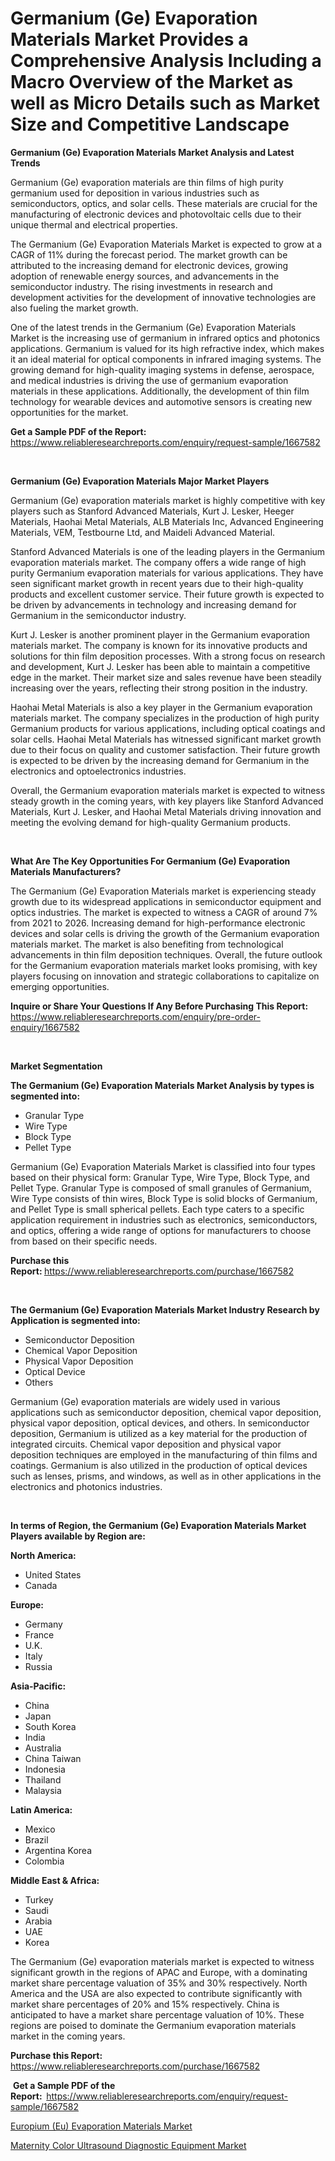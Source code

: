<p><h1>Germanium (Ge) Evaporation Materials Market Provides a Comprehensive Analysis Including a Macro Overview of the Market as well as Micro Details such as Market Size and Competitive Landscape</h1></p><p><strong>Germanium (Ge) Evaporation Materials Market Analysis and Latest Trends</strong></p>
<p><p>Germanium (Ge) evaporation materials are thin films of high purity germanium used for deposition in various industries such as semiconductors, optics, and solar cells. These materials are crucial for the manufacturing of electronic devices and photovoltaic cells due to their unique thermal and electrical properties.</p><p>The Germanium (Ge) Evaporation Materials Market is expected to grow at a CAGR of 11% during the forecast period. The market growth can be attributed to the increasing demand for electronic devices, growing adoption of renewable energy sources, and advancements in the semiconductor industry. The rising investments in research and development activities for the development of innovative technologies are also fueling the market growth.</p><p>One of the latest trends in the Germanium (Ge) Evaporation Materials Market is the increasing use of germanium in infrared optics and photonics applications. Germanium is valued for its high refractive index, which makes it an ideal material for optical components in infrared imaging systems. The growing demand for high-quality imaging systems in defense, aerospace, and medical industries is driving the use of germanium evaporation materials in these applications. Additionally, the development of thin film technology for wearable devices and automotive sensors is creating new opportunities for the market.</p></p>
<p><strong>Get a Sample PDF of the Report:&nbsp;</strong> <a href="https://www.reliableresearchreports.com/enquiry/request-sample/1667582">https://www.reliableresearchreports.com/enquiry/request-sample/1667582</a></p>
<p>&nbsp;</p>
<p><strong>Germanium (Ge) Evaporation Materials Major Market Players</strong></p>
<p><p>Germanium (Ge) evaporation materials market is highly competitive with key players such as Stanford Advanced Materials, Kurt J. Lesker, Heeger Materials, Haohai Metal Materials, ALB Materials Inc, Advanced Engineering Materials, VEM, Testbourne Ltd, and Maideli Advanced Material.</p><p>Stanford Advanced Materials is one of the leading players in the Germanium evaporation materials market. The company offers a wide range of high purity Germanium evaporation materials for various applications. They have seen significant market growth in recent years due to their high-quality products and excellent customer service. Their future growth is expected to be driven by advancements in technology and increasing demand for Germanium in the semiconductor industry.</p><p>Kurt J. Lesker is another prominent player in the Germanium evaporation materials market. The company is known for its innovative products and solutions for thin film deposition processes. With a strong focus on research and development, Kurt J. Lesker has been able to maintain a competitive edge in the market. Their market size and sales revenue have been steadily increasing over the years, reflecting their strong position in the industry.</p><p>Haohai Metal Materials is also a key player in the Germanium evaporation materials market. The company specializes in the production of high purity Germanium products for various applications, including optical coatings and solar cells. Haohai Metal Materials has witnessed significant market growth due to their focus on quality and customer satisfaction. Their future growth is expected to be driven by the increasing demand for Germanium in the electronics and optoelectronics industries.</p><p>Overall, the Germanium evaporation materials market is expected to witness steady growth in the coming years, with key players like Stanford Advanced Materials, Kurt J. Lesker, and Haohai Metal Materials driving innovation and meeting the evolving demand for high-quality Germanium products.</p></p>
<p>&nbsp;</p>
<p><strong>What Are The Key Opportunities For Germanium (Ge) Evaporation Materials Manufacturers?</strong></p>
<p><p>The Germanium (Ge) Evaporation Materials market is experiencing steady growth due to its widespread applications in semiconductor equipment and optics industries. The market is expected to witness a CAGR of around 7% from 2021 to 2026. Increasing demand for high-performance electronic devices and solar cells is driving the growth of the Germanium evaporation materials market. The market is also benefiting from technological advancements in thin film deposition techniques. Overall, the future outlook for the Germanium evaporation materials market looks promising, with key players focusing on innovation and strategic collaborations to capitalize on emerging opportunities.</p></p>
<p><strong>Inquire or Share Your Questions If Any Before Purchasing This Report:</strong> <a href="https://www.reliableresearchreports.com/enquiry/pre-order-enquiry/1667582">https://www.reliableresearchreports.com/enquiry/pre-order-enquiry/1667582</a></p>
<p>&nbsp;</p>
<p><strong>Market Segmentation</strong></p>
<p><strong>The Germanium (Ge) Evaporation Materials Market Analysis by types is segmented into:</strong></p>
<p><ul><li>Granular Type</li><li>Wire Type</li><li>Block Type</li><li>Pellet Type</li></ul></p>
<p><p>Germanium (Ge) Evaporation Materials Market is classified into four types based on their physical form: Granular Type, Wire Type, Block Type, and Pellet Type. Granular Type is composed of small granules of Germanium, Wire Type consists of thin wires, Block Type is solid blocks of Germanium, and Pellet Type is small spherical pellets. Each type caters to a specific application requirement in industries such as electronics, semiconductors, and optics, offering a wide range of options for manufacturers to choose from based on their specific needs.</p></p>
<p><strong>Purchase this Report:&nbsp;</strong><a href="https://www.reliableresearchreports.com/purchase/1667582">https://www.reliableresearchreports.com/purchase/1667582</a></p>
<p>&nbsp;</p>
<p><strong>The Germanium (Ge) Evaporation Materials Market Industry Research by Application is segmented into:</strong></p>
<p><ul><li>Semiconductor Deposition</li><li>Chemical Vapor Deposition</li><li>Physical Vapor Deposition</li><li>Optical Device</li><li>Others</li></ul></p>
<p><p>Germanium (Ge) evaporation materials are widely used in various applications such as semiconductor deposition, chemical vapor deposition, physical vapor deposition, optical devices, and others. In semiconductor deposition, Germanium is utilized as a key material for the production of integrated circuits. Chemical vapor deposition and physical vapor deposition techniques are employed in the manufacturing of thin films and coatings. Germanium is also utilized in the production of optical devices such as lenses, prisms, and windows, as well as in other applications in the electronics and photonics industries.</p></p>
<p>&nbsp;</p>
<p><strong>In terms of Region, the Germanium (Ge) Evaporation Materials Market Players available by Region are:</strong></p>
<p>
    <p> <strong> North America: </strong>
        <ul>
            <li>United States</li>
            <li>Canada</li>
        </ul>
        </p> 
    <p> <strong> Europe: </strong>
        <ul>
            <li>Germany</li>
            <li>France</li>
            <li>U.K.</li>
            <li>Italy</li>
            <li>Russia</li>
        </ul>
        </p> 
    <p> <strong> Asia-Pacific: </strong>
        <ul>
            <li>China</li>
            <li>Japan</li>
            <li>South Korea</li>
            <li>India</li>
            <li>Australia</li>
            <li>China Taiwan</li>
            <li>Indonesia</li>
            <li>Thailand</li>
            <li>Malaysia</li>
        </ul>
        </p> 
    <p> <strong> Latin America: </strong>
        <ul>
            <li>Mexico</li>
            <li>Brazil</li>
            <li>Argentina Korea</li>
            <li>Colombia</li>
        </ul>
        </p> 
    <p> <strong> Middle East & Africa: </strong>
        <ul>
            <li>Turkey</li>
            <li>Saudi</li>
            <li>Arabia</li>
            <li>UAE</li>
            <li>Korea</li>
        </ul>
    </p>
    </p>
<p><p>The Germanium (Ge) evaporation materials market is expected to witness significant growth in the regions of APAC and Europe, with a dominating market share percentage valuation of 35% and 30% respectively. North America and the USA are also expected to contribute significantly with market share percentages of 20% and 15% respectively. China is anticipated to have a market share percentage valuation of 10%. These regions are poised to dominate the Germanium evaporation materials market in the coming years.</p></p>
<p><strong>Purchase this Report: </strong><a href="https://www.reliableresearchreports.com/purchase/1667582">https://www.reliableresearchreports.com/purchase/1667582</a></p>
<p>&nbsp;<strong>Get a Sample PDF of the Report:&nbsp;&nbsp;</strong><a href="https://www.reliableresearchreports.com/enquiry/request-sample/1667582">https://www.reliableresearchreports.com/enquiry/request-sample/1667582</a></p>
<p><strong></strong></p>
<p><p><a href="https://github.com/lataunyatinikmelvin59ilbd0dv/Market-Research-Report-List-1/blob/main/europium-eu-evaporation-materials-market.md">Europium (Eu) Evaporation Materials Market</a></p><p><a href="https://cute-banjo-8ca.notion.site/Maternity-Color-Ultrasound-Diagnostic-Equipment-Market-Offers-Provide-Insightful-Data-for-the-Time-P-680059bcbd054381be70a28e6cb9b86c">Maternity Color Ultrasound Diagnostic Equipment Market</a></p></p>